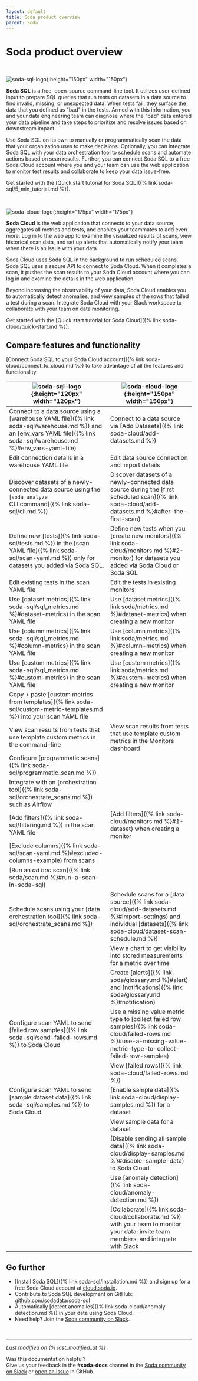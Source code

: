 ```yaml
---
layout: default
title: Soda product overview
parent: Soda
---
```


# Soda product overview
<br />

![soda-sql-logo](/assets/images/soda-sql-logo.png){:height="150px" width="150px"}

**Soda SQL** is a free, open-source command-line tool. It utilizes user-defined input to prepare SQL queries that run tests on datasets in a data source to find invalid, missing, or unexpected data. When tests fail, they surface the data that you defined as "bad" in the tests. Armed with this information, you and your data engineering team can diagnose where the "bad" data entered your data pipeline and take steps to prioritize and resolve issues based on downstream impact.

Use Soda SQL on its own to manually or programmatically scan the data that your organization uses to make decisions. Optionally, you can integrate Soda SQL with your data orchestration tool to schedule scans and automate actions based on scan results. Further, you can connect Soda SQL to a free Soda Cloud account where you and your team can use the web application to monitor test results and collaborate to keep your data issue-free.

Get started with the [Quick start tutorial for Soda SQL]({% link soda-sql/5_min_tutorial.md %}).

<br />

![soda-cloud-logo](/assets/images/soda-cloud-logo.png){:height="175px" width="175px"}

**Soda Cloud** is the web application that connects to your data source, aggregates all metrics and tests, and enables your teammates to add even more. Log in to the web app to examine the visualized results of scans, view historical scan data, and set up alerts that automatically notify your team when there is an issue with your data. 

Soda Cloud uses Soda SQL in the background to run scheduled scans. Soda SQL uses a secure API to connect to Soda Cloud. When it completes a scan, it pushes the scan results to your Soda Cloud account where you can log in and examine the details in the web application. 

Beyond increasing the observability of your data, Soda Cloud enables you to automatically detect anomalies, and view samples of the rows that failed a test during a scan. Integrate Soda Cloud with your Slack workspace to collaborate with your team on data monitoring. 

Get started with the [Quick start tutorial for Soda Cloud]({% link soda-cloud/quick-start.md %}).

## Compare features and functionality

[Connect Soda SQL to your Soda Cloud account]({% link soda-cloud/connect_to_cloud.md %}) to take advantage of all the features and functionality.

| ![soda-sql-logo](/assets/images/soda-sql-logo.png){:height="120px" width="120px"} | ![soda-cloud-logo](/assets/images/soda-cloud-logo.png){:height="150px" width="150px"} |
|--------| ---------|
|Connect to a data source using a [warehouse YAML file]({% link soda-sql/warehouse.md %}) and an [env_vars YAML file]({% link soda-sql/warehouse.md %}#env_vars-yaml-file)| Connect to a data source via [Add Datasets]({% link soda-cloud/add-datasets.md %})|
|Edit connection details in a warehouse YAML file| Edit data source connection and import details |
|Discover datasets of a newly-connected data source using the [`soda analyze` <br />CLI command]({% link soda-sql/cli.md %})| Discover datasets of a newly-connected data source during the [first scheduled scan]({% link soda-cloud/add-datasets.md %}#after-the-first-scan) |
|Define new [tests]({% link soda-sql/tests.md %}) in the [scan YAML file]({% link soda-sql/scan-yaml.md %}) only for datasets you added via Soda SQL. | Define new tests when you [create new monitors]({% link soda-cloud/monitors.md %}#2-monitor) for datasets you added via Soda Cloud or Soda SQL |
|Edit existing tests in the scan YAML file| Edit the tests in existing monitors |
| Use [dataset metrics]({% link soda-sql/sql_metrics.md %}#dataset-metrics) in the scan YAML file | Use [dataset metrics]({% link soda/metrics.md %}#dataset-metrics) when creating a new monitor |
| Use [column metrics]({% link soda-sql/sql_metrics.md %}#column-metrics) in the scan YAML file | Use [column metrics]({% link soda/metrics.md %}#column-metrics) when creating a new monitor |
| Use [custom metrics]({% link soda-sql/sql_metrics.md %}#custom-metrics) in the scan YAML file | Use [custom metrics]({% link soda/metrics.md %}#custom-metrics) when creating a new monitor |
|Copy + paste [custom metrics from templates]({% link soda-sql/custom-metric-templates.md %}) into your scan YAML file  |  |
|View scan results from tests that use template custom metrics in the command-line|View scan results from tests that use template custom metrics in the Monitors dashboard|
|Configure [programmatic scans]({% link soda-sql/programmatic_scan.md %})| |
|Integrate with an [orchestration tool]({% link soda-sql/orchestrate_scans.md %}) such as Airflow| |
|[Add filters]({% link soda-sql/filtering.md %}) in the scan YAML file | [Add filters]({% link soda-cloud/monitors.md %}#1-dataset) when creating a monitor|
| [Exclude columns]({% link soda-sql/scan-yaml.md %}#excluded-columns-example) from scans |  |
|[Run an *ad hoc* scan]({% link soda/scan.md %}#run-a-scan-in-soda-sql) |  |
|Schedule scans using your [data orchestration tool]({% link soda-sql/orchestrate_scans.md %}) | Schedule scans for a [data source]({% link soda-cloud/add-datasets.md %}#import-settings) and individual [datasets]({% link soda-cloud/dataset-scan-schedule.md %}) |
|	| View a chart to get visibility into stored measurements for a metric over time |
|	| Create [alerts]({% link soda/glossary.md %}#alert) and [notifications]({% link soda/glossary.md %}#notification) |
|Configure scan YAML to send <br />[failed row samples]({% link soda-sql/send-failed-rows.md %}) to Soda Cloud | Use a missing value metric type to [collect failed row samples]({% link soda-cloud/failed-rows.md %}#use-a-missing-value-metric-type-to-collect-failed-row-samples)|
|   | View [failed rows]({% link soda-cloud/failed-rows.md %}) |
| Configure scan YAML to send <br />[sample dataset data]({% link soda-sql/samples.md %}) to Soda Cloud | [Enable sample data]({% link soda-cloud/display-samples.md %}) for a dataset | 
|   | View sample data for a dataset | 
|   | [Disable sending all sample data]({% link soda-cloud/display-samples.md %}#disable-sample-data) to Soda Cloud | 
|	| Use [anomaly detection]({% link soda-cloud/anomaly-detection.md %}) |
|   | [Collaborate]({% link soda-cloud/collaborate.md %}) with your team to monitor your data: invite team members, and integrate with Slack

## Go further

* [Install Soda SQL]({% link soda-sql/installation.md %}) and sign up for a free Soda Cloud account at <a href="https://cloud.soda.io/signup" target="_blank"> cloud.soda.io</a>.
* Contribute to Soda SQL development on GitHub: <a href="https://github.com/sodadata/soda-sql" target="_blank">github.com/sodadata/soda-sql</a>
* Automatically [detect anomalies]({% link soda-cloud/anomaly-detection.md %}) in your data using Soda Cloud.
* Need help? Join the <a href="http://community.soda.io/slack" target="_blank"> Soda community on Slack</a>.
<br />

---
*Last modified on {% last_modified_at %}*

Was this documentation helpful? <br /> Give us your feedback in the **#soda-docs** channel in the <a href="http://community.soda.io/slack" target="_blank"> Soda community on Slack</a> or <a href="https://github.com/sodadata/docs/issues/new" target="_blank">open an issue</a> in GitHub.